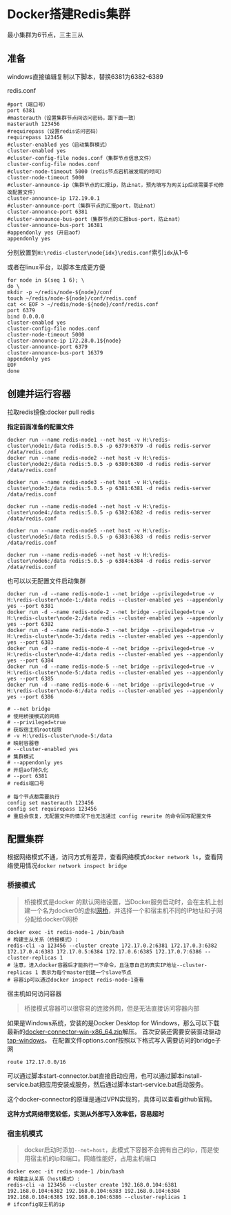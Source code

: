 # Docker搭建Redis集群

最小集群为6节点，三主三从

## 准备

windows直接编辑复制以下脚本，替换6381为6382-6389

redis.conf

```nginx
#port（端口号）
port 6381
#masterauth（设置集群节点间访问密码，跟下面一致）
masterauth 123456
#requirepass（设置redis访问密码）
requirepass 123456
#cluster-enabled yes（启动集群模式）
cluster-enabled yes
#cluster-config-file nodes.conf（集群节点信息文件）
cluster-config-file nodes.conf
#cluster-node-timeout 5000（redis节点宕机被发现的时间）
cluster-node-timeout 5000
#cluster-announce-ip（集群节点的汇报ip，防止nat，预先填写为网关ip后续需要手动修改配置文件）
cluster-announce-ip 172.19.0.1
#cluster-announce-port（集群节点的汇报port，防止nat）
cluster-announce-port 6381
#cluster-announce-bus-port（集群节点的汇报bus-port，防止nat）
cluster-announce-bus-port 16381
#appendonly yes（开启aof）	
appendonly yes
```

分别放置到`H:\redis-cluster\node{idx}\redis.conf`索引`idx`从1-6

或者在linux平台，以脚本生成更方便

```shell
for node in $(seq 1 6); \
do \
mkdir -p ~/redis/node-${node}/conf
touch ~/redis/node-${node}/conf/redis.conf
cat << EOF > ~/redis/node-${node}/conf/redis.conf
port 6379
bind 0.0.0.0
cluster-enabled yes
cluster-config-file nodes.conf
cluster-node-timeout 5000
cluster-announce-ip 172.28.0.1${node}
cluster-announce-port 6379
cluster-announce-bus-port 16379
appendonly yes
EOF
done
```

## 创建并运行容器

拉取redis镜像:docker pull redis

**指定前面准备的配置文件**

```shell
docker run --name redis-node1 --net host -v H:\redis-cluster\node1:/data redis:5.0.5 -p 6379:6379 -d redis redis-server /data/redis.conf
docker run --name redis-node2 --net host -v H:\redis-cluster\node2:/data redis:5.0.5 -p 6380:6380 -d redis redis-server /data/redis.conf  
  
docker run --name redis-node3 --net host -v H:\redis-cluster\node3:/data redis:5.0.5 -p 6381:6381 -d redis redis-server /data/redis.conf  
  
docker run --name redis-node4 --net host -v H:\redis-cluster\node4:/data redis:5.0.5 -p 6382:6382 -d redis redis-server /data/redis.conf  
  
docker run --name redis-node5 --net host -v H:\redis-cluster\node5:/data redis:5.0.5 -p 6383:6383 -d redis redis-server /data/redis.conf  
  
docker run --name redis-node6 --net host -v H:\redis-cluster\node6:/data redis:5.0.5 -p 6384:6384 -d redis redis-server /data/redis.conf
```

也可以以无配置文件启动集群

```shell
docker run -d --name redis-node-1 --net bridge --privileged=true -v H:\redis-cluster\node-1:/data redis --cluster-enabled yes --appendonly yes --port 6381
docker run -d --name redis-node-2 --net bridge --privileged=true -v H:\redis-cluster\node-2:/data redis --cluster-enabled yes --appendonly yes --port 6382
docker run -d --name redis-node-3 --net bridge --privileged=true -v H:\redis-cluster\node-3:/data redis --cluster-enabled yes --appendonly yes --port 6383
docker run -d --name redis-node-4 --net bridge --privileged=true -v H:\redis-cluster\node-4:/data redis --cluster-enabled yes --appendonly yes --port 6384
docker run -d --name redis-node-5 --net bridge --privileged=true -v H:\redis-cluster\node-5:/data redis --cluster-enabled yes --appendonly yes --port 6385
docker run -d --name redis-node-6 --net bridge --privileged=true -v H:\redis-cluster\node-6:/data redis --cluster-enabled yes --appendonly yes --port 6386

# --net bridge
# 使用桥接模式的网络
# --privileged=true
# 获取宿主机root权限
# -v H:\redis-cluster\node-5:/data
# 映射容器卷
# --cluster-enabled yes 
# 集群模式
# --appendonly yes 
# 开启aof持久化
# --port 6381
# redis端口号
```

```shell
# 每个节点都需要执行
config set masterauth 123456
config set requirepass 123456
# 重启会恢复，无配置文件的情况下也无法通过 config rewrite 的命令回写配置文件
```

## 配置集群

根据网络模式不通，访问方式有差异，查看网络模式`docker network ls`，查看网络使用情况`docker network inspect bridge`

### 桥接模式

> 桥接模式是docker 的默认网络设置，当Docker服务启动时，会在主机上创建一个名为docker0的虚拟[网桥](https://so.csdn.net/so/search?q=网桥&spm=1001.2101.3001.7020)，并选择一个和宿主机不同的IP地址和子网分配给docker0网桥

```shell
docker exec -it redis-node-1 /bin/bash
# 构建主从关系（桥接模式）:
redis-cli -a 123456 --cluster create 172.17.0.2:6381 172.17.0.3:6382 172.17.0.4:6383 172.17.0.5:6384 172.17.0.6:6385 172.17.0.7:6386 --cluster-replicas 1
# 注意，进入docker容器后才能执行一下命令，且注意自己的真实IP地址--cluster-replicas 1 表示为每个master创建一个slave节点
# 容器ip可以通过docker inspect redis-node-1查看
```

宿主机如何访问容器

> 桥接模式容器可以很容易的连接外网，但是无法直接访问容器内部

如果是Windows系统，安装的是Docker Desktop for Windows，那么可以下载最新的[docker-connector-win-x86_64.zip](https://github.com/wenjunxiao/mac-docker-connector/releases)解压。
首次安装还需要安装驱动驱动[tap-windows](http://build.openvpn.net/downloads/releases/latest/tap-windows-latest-stable.exe)。
在配置文件options.conf按照以下格式写入需要访问的bridge子网

    route 172.17.0.0/16

可以通过脚本start-connector.bat直接启动应用，也可以通过脚本install-service.bat把应用安装成服务，然后通过脚本start-service.bat启动服务。

这个docker-connector的原理是通过VPN实现的，具体可以查看github官网。

**这种方式网络带宽较低，实测从外部写入效率低，容易超时**

### 宿主机模式

> docker启动时添加`--net=host`，此模式下容器不会拥有自己的ip，而是使用宿主机的ip和端口。网络性能好，占用主机端口

```shell
docker exec -it redis-node-1 /bin/bash
# 构建主从关系（host模式）:
redis-cli -a 123456 --cluster create 192.168.0.104:6381 192.168.0.104:6382 192.168.0.104:6383 192.168.0.104:6384 192.168.0.104:6385 192.168.0.104:6386 --cluster-replicas 1
# ifconfig取主机的ip
```

